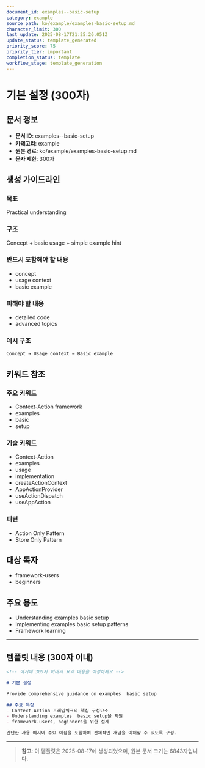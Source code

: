 ```yaml
---
document_id: examples--basic-setup
category: example
source_path: ko/example/examples-basic-setup.md
character_limit: 300
last_update: 2025-08-17T21:25:26.051Z
update_status: template_generated
priority_score: 75
priority_tier: important
completion_status: template
workflow_stage: template_generation
---
```


# 기본 설정 (300자)

## 문서 정보
- **문서 ID**: examples--basic-setup
- **카테고리**: example
- **원본 경로**: ko/example/examples-basic-setup.md
- **문자 제한**: 300자

## 생성 가이드라인

### 목표
Practical understanding

### 구조
Concept + basic usage + simple example hint

### 반드시 포함해야 할 내용
- concept
- usage context
- basic example

### 피해야 할 내용  
- detailed code
- advanced topics

### 예시 구조
```
Concept → Usage context → Basic example
```

## 키워드 참조

### 주요 키워드
- Context-Action framework
- examples
- basic
- setup

### 기술 키워드
- Context-Action
- examples
- usage
- implementation
- createActionContext
- AppActionProvider
- useActionDispatch
- useAppAction

### 패턴
- Action Only Pattern
- Store Only Pattern

## 대상 독자
- framework-users
- beginners

## 주요 용도
- Understanding examples  basic setup
- Implementing examples  basic setup patterns
- Framework learning

---

## 템플릿 내용 (300자 이내)

```markdown
<!-- 여기에 300자 이내의 요약 내용을 작성하세요 -->

# 기본 설정

Provide comprehensive guidance on examples  basic setup

## 주요 특징
- Context-Action 프레임워크의 핵심 구성요소
- Understanding examples  basic setup을 지원
- framework-users, beginners을 위한 설계

간단한 사용 예시와 주요 이점을 포함하여 전체적인 개념을 이해할 수 있도록 구성.
```

---

> **참고**: 이 템플릿은 2025-08-17에 생성되었으며, 
> 원본 문서 크기는 6843자입니다.
